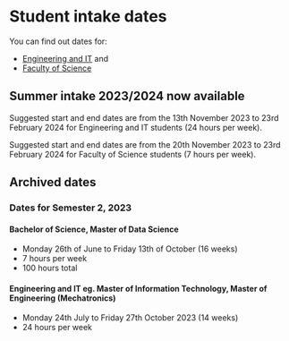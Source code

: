 # Student intake dates

You can find out dates for:
- [Engineering and IT](https://eng.unimelb.edu.au/industry/students/internships#key-dates) and
- [Faculty of Science](https://science.unimelb.edu.au/engage/industry/internships#key-dates)

## Summer intake 2023/2024 now available

Suggested start and end dates are from the 13th November 2023 to 23rd February 2024 for Engineering and IT students (24 hours per week).

Suggested start and end dates are from the 20th November 2023 to 23rd February 2024 for Faculty of Science students (7 hours per week).


## Archived dates


### Dates for Semester 2, 2023 

#### Bachelor of Science, Master of Data Science
- Monday 26th of June to Friday 13th of October (16 weeks)
- 7 hours per week
- 100 hours total

#### Engineering and IT eg. Master of Information Technology, Master of Engineering (Mechatronics)
- Monday 24th July to Friday 27th October 2023 (14 weeks)
- 24 hours per week
